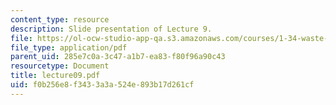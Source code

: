 ```yaml
---
content_type: resource
description: Slide presentation of Lecture 9.
file: https://ol-ocw-studio-app-qa.s3.amazonaws.com/courses/1-34-waste-containment-and-remediation-technology-spring-2004/f0b256e8f3433a3a524e893b17d261cf_lecture09.pdf
file_type: application/pdf
parent_uid: 285e7c0a-3c47-a1b7-ea83-f80f96a90c43
resourcetype: Document
title: lecture09.pdf
uid: f0b256e8-f343-3a3a-524e-893b17d261cf
---
```

